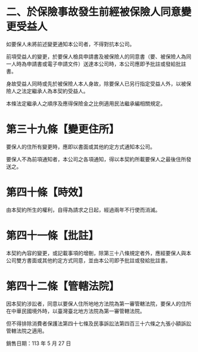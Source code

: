 # 二、於保險事故發生前經被保險人同意變更受益人

如要保人未將前述變更通知本公司者，不得對抗本公司。

前項受益人的變更，於要保人檢具申請書及被保險人的同意書（要、被保險人為同一人時為申請書或電子申請文件）送達本公司時，本公司應即予批註或發給批註書。

身故受益人同時或先於被保險人本人身故，除要保人已另行指定受益人外，以被保險人之法定繼承人為本契約受益人。

本條法定繼承人之順序及應得保險金之比例適用民法繼承編相關規定。

# 第三十九條【變更住所】

要保人的住所有變更時，應即以書面或其他約定方式通知本公司。

要保人不為前項通知者，本公司之各項通知，得以本契約所載要保人之最後住所發送之。

# 第四十條【時效】

由本契約所生的權利，自得為請求之日起，經過兩年不行使而消滅。

# 第四十一條【批註】

本契約內容的變更，或記載事項的增刪，除第三十八條規定者外，應經要保人與本公司雙方書面或其他約定方式同意，並由本公司即予批註或發給批註書。

# 第四十二條【管轄法院】

因本契約涉訟者，同意以要保人住所地地方法院為第一審管轄法院，要保人的住所在中華民國境外時，以臺灣臺北地方法院為第一審管轄法院。

但不得排除消費者保護法第四十七條及民事訴訟法第四百三十六條之九張小額訴訟管轄法院之適用。

銷售日期：113 年 5 月 27 日